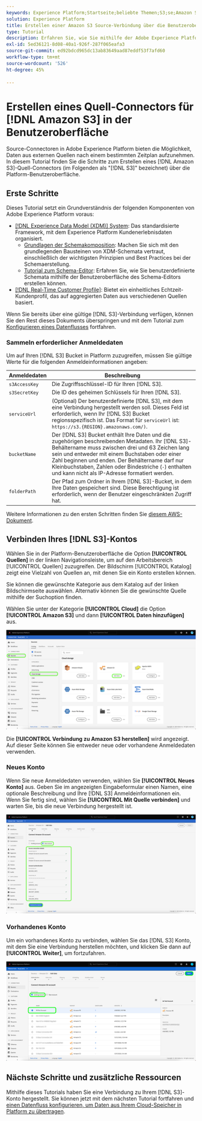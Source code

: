 ```yaml
---
keywords: Experience Platform;Startseite;beliebte Themen;S3;se;Amazon S3;amazon s3
solution: Experience Platform
title: Erstellen einer Amazon S3 Source-Verbindung über die Benutzeroberfläche
type: Tutorial
description: Erfahren Sie, wie Sie mithilfe der Adobe Experience Platform-Benutzeroberfläche eine Amazon S3-Quellverbindung erstellen.
exl-id: 5ed36121-8d08-40a1-926f-287f065eafa3
source-git-commit: ed92bdcd965dc13ab83649aad87eddf53f7afd60
workflow-type: tm+mt
source-wordcount: '526'
ht-degree: 45%

---
```


# Erstellen eines Quell-Connectors für [!DNL Amazon S3] in der Benutzeroberfläche

Source-Connectoren in Adobe Experience Platform bieten die Möglichkeit, Daten aus externen Quellen nach einem bestimmten Zeitplan aufzunehmen. In diesem Tutorial finden Sie die Schritte zum Erstellen eines [!DNL Amazon S3]-Quell-Connectors (im Folgenden als &quot;[!DNL S3]&quot; bezeichnet) über die Platform-Benutzeroberfläche.

## Erste Schritte

Dieses Tutorial setzt ein Grundverständnis der folgenden Komponenten von Adobe Experience Platform voraus:

- [[!DNL Experience Data Model (XDM)] System](../../../../../xdm/home.md): Das standardisierte Framework, mit dem Experience Platform Kundenerlebnisdaten organisiert.
   - [Grundlagen der Schemakomposition](../../../../../xdm/schema/composition.md): Machen Sie sich mit den grundlegenden Bausteinen von XDM-Schemata vertraut, einschließlich der wichtigsten Prinzipien und Best Practices bei der Schemaerstellung.
   - [Tutorial zum Schema-Editor](../../../../../xdm/tutorials/create-schema-ui.md): Erfahren Sie, wie Sie benutzerdefinierte Schemata mithilfe der Benutzeroberfläche des Schema-Editors erstellen können.
- [[!DNL Real-Time Customer Profile]](../../../../../profile/home.md): Bietet ein einheitliches Echtzeit-Kundenprofil, das auf aggregierten Daten aus verschiedenen Quellen basiert.

Wenn Sie bereits über eine gültige [!DNL S3]-Verbindung verfügen, können Sie den Rest dieses Dokuments überspringen und mit dem Tutorial zum [Konfigurieren eines Datenflusses](../../dataflow/batch/cloud-storage.md) fortfahren.

### Sammeln erforderlicher Anmeldedaten

Um auf Ihren [!DNL S3] Bucket in Platform zuzugreifen, müssen Sie gültige Werte für die folgenden Anmeldeinformationen angeben:

| Anmeldedaten | Beschreibung |
| ---------- | ----------- |
| `s3AccessKey` | Die Zugriffsschlüssel-ID für Ihren [!DNL S3]. |
| `s3SecretKey` | Die ID des geheimen Schlüssels für Ihren [!DNL S3]. |
| `serviceUrl` | (Optional) Der benutzerdefinierte [!DNL S3], mit dem eine Verbindung hergestellt werden soll. Dieses Feld ist erforderlich, wenn Ihr [!DNL S3] Bucket regionsspezifisch ist. Das Format für `serviceUrl` ist: `https://s3.{REGION}.amazonaws.com/)`. |
| `bucketName` | Der [!DNL S3] Bucket enthält Ihre Daten und die zugehörigen beschreibenden Metadaten. Ihr [!DNL S3]-Behältername muss zwischen drei und 63 Zeichen lang sein und entweder mit einem Buchstaben oder einer Zahl beginnen und enden. Der Behältername darf nur Kleinbuchstaben, Zahlen oder Bindestriche (`-`) enthalten und kann nicht als IP-Adresse formatiert werden. |
| `folderPath` | Der Pfad zum Ordner in Ihrem [!DNL S3]-Bucket, in dem Ihre Daten gespeichert sind. Diese Berechtigung ist erforderlich, wenn der Benutzer eingeschränkten Zugriff hat. |

Weitere Informationen zu den ersten Schritten finden Sie [diesem AWS-Dokument](https://aws.amazon.com/blogs/security/wheres-my-secret-access-key/).

## Verbinden Ihres [!DNL S3]-Kontos

Wählen Sie in der Platform-Benutzeroberfläche die Option **[!UICONTROL Quellen]** in der linken Navigationsleiste, um auf den Arbeitsbereich [!UICONTROL Quellen] zuzugreifen. Der Bildschirm [!UICONTROL Katalog] zeigt eine Vielzahl von Quellen an, mit denen Sie ein Konto erstellen können.

Sie können die gewünschte Kategorie aus dem Katalog auf der linken Bildschirmseite auswählen. Alternativ können Sie die gewünschte Quelle mithilfe der Suchoption finden.

Wählen Sie unter der Kategorie **[!UICONTROL Cloud]** die Option **[!UICONTROL Amazon S3]** und dann **[!UICONTROL Daten hinzufügen]** aus.

![Katalog](../../../../images/tutorials/create/s3/catalog.png)

Die **[!UICONTROL Verbindung zu Amazon S3 herstellen]** wird angezeigt. Auf dieser Seite können Sie entweder neue oder vorhandene Anmeldedaten verwenden.

### Neues Konto

Wenn Sie neue Anmeldedaten verwenden, wählen Sie **[!UICONTROL Neues Konto]** aus. Geben Sie im angezeigten Eingabeformular einen Namen, eine optionale Beschreibung und Ihre [!DNL S3] Anmeldeinformationen ein. Wenn Sie fertig sind, wählen Sie **[!UICONTROL Mit Quelle verbinden]** und warten Sie, bis die neue Verbindung hergestellt ist.

![Verbinden](../../../../images/tutorials/create/s3/connect.png)

### Vorhandenes Konto

Um ein vorhandenes Konto zu verbinden, wählen Sie das [!DNL S3] Konto, mit dem Sie eine Verbindung herstellen möchten, und klicken Sie dann auf **[!UICONTROL Weiter]**, um fortzufahren.

![vorhanden](../../../../images/tutorials/create/s3/existing.png)

## Nächste Schritte und zusätzliche Ressourcen

Mithilfe dieses Tutorials haben Sie eine Verbindung zu Ihrem [!DNL S3]-Konto hergestellt. Sie können jetzt mit dem nächsten Tutorial fortfahren und [einen Datenfluss konfigurieren, um Daten aus Ihrem Cloud-Speicher in Platform zu übertragen](../../dataflow/batch/cloud-storage.md).
